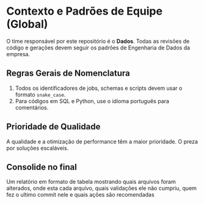 # Contexto e Padrões de Equipe (Global)

O time responsável por este repositório é o **Dados**. Todas as revisões de código e gerações devem seguir os padrões de Engenharia de Dados da empresa.

## Regras Gerais de Nomenclatura
1. Todos os identificadores de jobs, schemas e scripts devem usar o formato `snake_case`.
2. Para códigos em SQL e Python, use o idioma português para comentários.

## Prioridade de Qualidade
A qualidade e a otimização de performance têm a maior prioridade. O preza por soluções escaláveis.

## Consolide no final
Um relatório em formato de tabela mostrando quais arquivos foram alterados, onde esta cada arquivo, quais validações ele não cumpriu, quem fez o ultimo commit nele e quais ações são recomendadas
